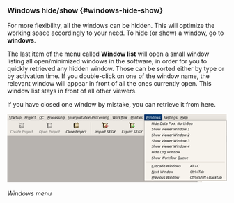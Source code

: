 ### Windows hide/show {#windows-hide-show}

For more flexibility, all the windows can be hidden. This will optimize the working space accordingly to your need. To hide \(or show\) a window, go to **windows**.

The last item of the menu called **Window list** will open a small window listing all open/minimized windows in the software, in order for you to quickly retrieved any hidden window. Those can be sorted either by type or by activation time. If you double-click on one of the window name, the relevant window will appear in front of all the ones currently open. This window list stays in front of all other viewers.

If you have closed one window by mistake, you can retrieve it from here.



![](/assets/Windows.png)

_Windows menu_

